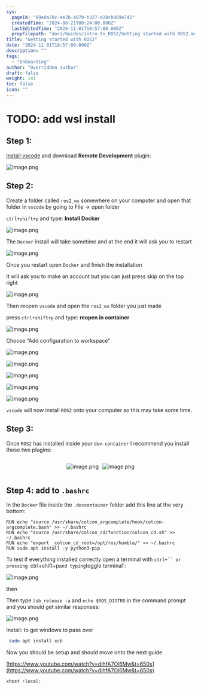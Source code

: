```yaml
---
sys:
  pageId: "89e0a78c-4e2b-4070-b327-d28cb0694742"
  createdTime: "2024-08-21T00:24:00.000Z"
  lastEditedTime: "2024-11-01T18:57:00.000Z"
  propFilepath: "docs/Guides/intro_to_ROS2/Getting started with ROS2.md"
title: "Getting started with ROS2"
date: "2024-11-01T18:57:00.000Z"
description: ""
tags:
  - "Onboarding"
author: "Overridden author"
draft: false
weight: 141
toc: false
icon: ""
---
```


# TODO: add wsl install

## Step 1:

[Install vscode](https://code.visualstudio.com/download) and download **Remote Development** plugin:

![image.png](https://prod-files-secure.s3.us-west-2.amazonaws.com/d518164a-d88e-44d1-a4ee-3adb3bd8bce0/efb52993-1881-4a40-b95e-6f020334f022/image.png?X-Amz-Algorithm=AWS4-HMAC-SHA256&X-Amz-Content-Sha256=UNSIGNED-PAYLOAD&X-Amz-Credential=ASIAZI2LB466ZCCGIXZO%2F20250214%2Fus-west-2%2Fs3%2Faws4_request&X-Amz-Date=20250214T040946Z&X-Amz-Expires=3600&X-Amz-Security-Token=IQoJb3JpZ2luX2VjEPv%2F%2F%2F%2F%2F%2F%2F%2F%2F%2FwEaCXVzLXdlc3QtMiJHMEUCICVi56bC%2BEGP%2BUx9Bn14451yb52vavJk6JDkh%2F8MF8EyAiEA21ZS6zXGb3ELHrh5W%2B33X%2F%2FqpQtUnXHMp8w5CK0iT0Aq%2FwMIJBAAGgw2Mzc0MjMxODM4MDUiDLLiEJTYqevXi8B7DyrcA1WpYOEJKwBEg1brMnYehCBlqgTQNIrti%2FKSIV87kkCLZCDpD7FlmSHKKP5%2BOCMUSnLnB%2BZffNeIXQfirkMKCDO7zDyT4jTeUuAPaW%2BulzCJOabvMACvaf%2BM2Ogvso4k9NfGeK%2BXzOZOlpWsx1YUodBTb4pcErThebEmbKOPANgdNIgGsVlgrth%2Fygv7cKjoAjTm1LAbGF753NL%2FtOs8pVBtdfDi1cAunbXSKadWY1lsyCv2JAkYe6Wc3dKfzNReKYtihNCFejg%2FdgMEc9n8BAt9sbIcf7sPKPQlmndAsM8Mg25j4zs8z%2FYI6YzmmAn0ciDdNJiX2RmerOtukXNlq45OQ5DFjNw7wxR9Q1hSgG6xFl5v9jtQWqKvqnt11pH0vO9hopn%2Fe102GnnaEUJJ7neBk8hO5mp9y4dPwIg%2BXwtw5BAmsP2tqEX%2FTUlx1CGKr0NP%2BFHwmNPMhcPjm06bDvE5wkJb2kVs5LUTctfW19NfSY6%2FwZIqq9Rjw%2B2UXtZfAYY%2FLYeTE1rZ%2F9jQZwsp7yKtwXLP1QuzljZErFiCPsYcXxq54tfU2xjj5GEBVRVIN5ujEnXIHQVa%2BtHgrdkLGYQq2ziK7AZfNZNXbAiq0gQM8JmU7g5%2ByK8B6g5OMNDqur0GOqUBP8gOXad8jmtotcOT334UgV8OiW%2FYZAv2YbQd2DkQVmoMVSeqSQyVqwnF9vD0raRNCuSwuDpGmZmvNqYbLwgnekMs%2Fkbfa17VLFr3m3xRa1iszO0Sc0UtJS%2Fqo1I%2FYSc%2BBZ%2FObMixrvkCZtfMpKarrRPzaK6OK6gC2NZMWoCYBDRSteD7QTGWtFhxZKqZQqKRVIbvvI0wpWU3MFlimh%2BY8kLtCnKp&X-Amz-Signature=05e0e12cc629b5a86201dddd9c60a8ab6506098bbc885956afe109f4509ace9d&X-Amz-SignedHeaders=host&x-id=GetObject)

## Step 2:

Create a folder called `ros2_ws` somewhere on your computer and open that folder in `vscode` by going to File → open folder 

`ctrl+shift+p` and type: **Install Docker**

![image.png](https://prod-files-secure.s3.us-west-2.amazonaws.com/d518164a-d88e-44d1-a4ee-3adb3bd8bce0/2269dc0e-1cd5-47ff-bceb-c04ad9b2eab0/image.png?X-Amz-Algorithm=AWS4-HMAC-SHA256&X-Amz-Content-Sha256=UNSIGNED-PAYLOAD&X-Amz-Credential=ASIAZI2LB466ZCCGIXZO%2F20250214%2Fus-west-2%2Fs3%2Faws4_request&X-Amz-Date=20250214T040946Z&X-Amz-Expires=3600&X-Amz-Security-Token=IQoJb3JpZ2luX2VjEPv%2F%2F%2F%2F%2F%2F%2F%2F%2F%2FwEaCXVzLXdlc3QtMiJHMEUCICVi56bC%2BEGP%2BUx9Bn14451yb52vavJk6JDkh%2F8MF8EyAiEA21ZS6zXGb3ELHrh5W%2B33X%2F%2FqpQtUnXHMp8w5CK0iT0Aq%2FwMIJBAAGgw2Mzc0MjMxODM4MDUiDLLiEJTYqevXi8B7DyrcA1WpYOEJKwBEg1brMnYehCBlqgTQNIrti%2FKSIV87kkCLZCDpD7FlmSHKKP5%2BOCMUSnLnB%2BZffNeIXQfirkMKCDO7zDyT4jTeUuAPaW%2BulzCJOabvMACvaf%2BM2Ogvso4k9NfGeK%2BXzOZOlpWsx1YUodBTb4pcErThebEmbKOPANgdNIgGsVlgrth%2Fygv7cKjoAjTm1LAbGF753NL%2FtOs8pVBtdfDi1cAunbXSKadWY1lsyCv2JAkYe6Wc3dKfzNReKYtihNCFejg%2FdgMEc9n8BAt9sbIcf7sPKPQlmndAsM8Mg25j4zs8z%2FYI6YzmmAn0ciDdNJiX2RmerOtukXNlq45OQ5DFjNw7wxR9Q1hSgG6xFl5v9jtQWqKvqnt11pH0vO9hopn%2Fe102GnnaEUJJ7neBk8hO5mp9y4dPwIg%2BXwtw5BAmsP2tqEX%2FTUlx1CGKr0NP%2BFHwmNPMhcPjm06bDvE5wkJb2kVs5LUTctfW19NfSY6%2FwZIqq9Rjw%2B2UXtZfAYY%2FLYeTE1rZ%2F9jQZwsp7yKtwXLP1QuzljZErFiCPsYcXxq54tfU2xjj5GEBVRVIN5ujEnXIHQVa%2BtHgrdkLGYQq2ziK7AZfNZNXbAiq0gQM8JmU7g5%2ByK8B6g5OMNDqur0GOqUBP8gOXad8jmtotcOT334UgV8OiW%2FYZAv2YbQd2DkQVmoMVSeqSQyVqwnF9vD0raRNCuSwuDpGmZmvNqYbLwgnekMs%2Fkbfa17VLFr3m3xRa1iszO0Sc0UtJS%2Fqo1I%2FYSc%2BBZ%2FObMixrvkCZtfMpKarrRPzaK6OK6gC2NZMWoCYBDRSteD7QTGWtFhxZKqZQqKRVIbvvI0wpWU3MFlimh%2BY8kLtCnKp&X-Amz-Signature=7cd8a2ca2d623544a1971ed32f20ceef9ca9144be646c43a83a48ec99950a9ac&X-Amz-SignedHeaders=host&x-id=GetObject)

The `Docker` install will take sometime and at the end it will ask you to restart

![image.png](https://prod-files-secure.s3.us-west-2.amazonaws.com/d518164a-d88e-44d1-a4ee-3adb3bd8bce0/ed233f78-be33-4b1f-b89c-9c346c0e961e/image.png?X-Amz-Algorithm=AWS4-HMAC-SHA256&X-Amz-Content-Sha256=UNSIGNED-PAYLOAD&X-Amz-Credential=ASIAZI2LB466ZCCGIXZO%2F20250214%2Fus-west-2%2Fs3%2Faws4_request&X-Amz-Date=20250214T040946Z&X-Amz-Expires=3600&X-Amz-Security-Token=IQoJb3JpZ2luX2VjEPv%2F%2F%2F%2F%2F%2F%2F%2F%2F%2FwEaCXVzLXdlc3QtMiJHMEUCICVi56bC%2BEGP%2BUx9Bn14451yb52vavJk6JDkh%2F8MF8EyAiEA21ZS6zXGb3ELHrh5W%2B33X%2F%2FqpQtUnXHMp8w5CK0iT0Aq%2FwMIJBAAGgw2Mzc0MjMxODM4MDUiDLLiEJTYqevXi8B7DyrcA1WpYOEJKwBEg1brMnYehCBlqgTQNIrti%2FKSIV87kkCLZCDpD7FlmSHKKP5%2BOCMUSnLnB%2BZffNeIXQfirkMKCDO7zDyT4jTeUuAPaW%2BulzCJOabvMACvaf%2BM2Ogvso4k9NfGeK%2BXzOZOlpWsx1YUodBTb4pcErThebEmbKOPANgdNIgGsVlgrth%2Fygv7cKjoAjTm1LAbGF753NL%2FtOs8pVBtdfDi1cAunbXSKadWY1lsyCv2JAkYe6Wc3dKfzNReKYtihNCFejg%2FdgMEc9n8BAt9sbIcf7sPKPQlmndAsM8Mg25j4zs8z%2FYI6YzmmAn0ciDdNJiX2RmerOtukXNlq45OQ5DFjNw7wxR9Q1hSgG6xFl5v9jtQWqKvqnt11pH0vO9hopn%2Fe102GnnaEUJJ7neBk8hO5mp9y4dPwIg%2BXwtw5BAmsP2tqEX%2FTUlx1CGKr0NP%2BFHwmNPMhcPjm06bDvE5wkJb2kVs5LUTctfW19NfSY6%2FwZIqq9Rjw%2B2UXtZfAYY%2FLYeTE1rZ%2F9jQZwsp7yKtwXLP1QuzljZErFiCPsYcXxq54tfU2xjj5GEBVRVIN5ujEnXIHQVa%2BtHgrdkLGYQq2ziK7AZfNZNXbAiq0gQM8JmU7g5%2ByK8B6g5OMNDqur0GOqUBP8gOXad8jmtotcOT334UgV8OiW%2FYZAv2YbQd2DkQVmoMVSeqSQyVqwnF9vD0raRNCuSwuDpGmZmvNqYbLwgnekMs%2Fkbfa17VLFr3m3xRa1iszO0Sc0UtJS%2Fqo1I%2FYSc%2BBZ%2FObMixrvkCZtfMpKarrRPzaK6OK6gC2NZMWoCYBDRSteD7QTGWtFhxZKqZQqKRVIbvvI0wpWU3MFlimh%2BY8kLtCnKp&X-Amz-Signature=10ba020687715c2f3565386a51060d39df259cc05b609861c2c3c21cc01d11d9&X-Amz-SignedHeaders=host&x-id=GetObject)

Once you restart open `Docker` and finish the installation

It will ask you to make an account but you can just press skip on the top right

![image.png](https://prod-files-secure.s3.us-west-2.amazonaws.com/d518164a-d88e-44d1-a4ee-3adb3bd8bce0/21010ad9-1659-4fd9-9f59-9932a09b2a3d/image.png?X-Amz-Algorithm=AWS4-HMAC-SHA256&X-Amz-Content-Sha256=UNSIGNED-PAYLOAD&X-Amz-Credential=ASIAZI2LB466ZCCGIXZO%2F20250214%2Fus-west-2%2Fs3%2Faws4_request&X-Amz-Date=20250214T040946Z&X-Amz-Expires=3600&X-Amz-Security-Token=IQoJb3JpZ2luX2VjEPv%2F%2F%2F%2F%2F%2F%2F%2F%2F%2FwEaCXVzLXdlc3QtMiJHMEUCICVi56bC%2BEGP%2BUx9Bn14451yb52vavJk6JDkh%2F8MF8EyAiEA21ZS6zXGb3ELHrh5W%2B33X%2F%2FqpQtUnXHMp8w5CK0iT0Aq%2FwMIJBAAGgw2Mzc0MjMxODM4MDUiDLLiEJTYqevXi8B7DyrcA1WpYOEJKwBEg1brMnYehCBlqgTQNIrti%2FKSIV87kkCLZCDpD7FlmSHKKP5%2BOCMUSnLnB%2BZffNeIXQfirkMKCDO7zDyT4jTeUuAPaW%2BulzCJOabvMACvaf%2BM2Ogvso4k9NfGeK%2BXzOZOlpWsx1YUodBTb4pcErThebEmbKOPANgdNIgGsVlgrth%2Fygv7cKjoAjTm1LAbGF753NL%2FtOs8pVBtdfDi1cAunbXSKadWY1lsyCv2JAkYe6Wc3dKfzNReKYtihNCFejg%2FdgMEc9n8BAt9sbIcf7sPKPQlmndAsM8Mg25j4zs8z%2FYI6YzmmAn0ciDdNJiX2RmerOtukXNlq45OQ5DFjNw7wxR9Q1hSgG6xFl5v9jtQWqKvqnt11pH0vO9hopn%2Fe102GnnaEUJJ7neBk8hO5mp9y4dPwIg%2BXwtw5BAmsP2tqEX%2FTUlx1CGKr0NP%2BFHwmNPMhcPjm06bDvE5wkJb2kVs5LUTctfW19NfSY6%2FwZIqq9Rjw%2B2UXtZfAYY%2FLYeTE1rZ%2F9jQZwsp7yKtwXLP1QuzljZErFiCPsYcXxq54tfU2xjj5GEBVRVIN5ujEnXIHQVa%2BtHgrdkLGYQq2ziK7AZfNZNXbAiq0gQM8JmU7g5%2ByK8B6g5OMNDqur0GOqUBP8gOXad8jmtotcOT334UgV8OiW%2FYZAv2YbQd2DkQVmoMVSeqSQyVqwnF9vD0raRNCuSwuDpGmZmvNqYbLwgnekMs%2Fkbfa17VLFr3m3xRa1iszO0Sc0UtJS%2Fqo1I%2FYSc%2BBZ%2FObMixrvkCZtfMpKarrRPzaK6OK6gC2NZMWoCYBDRSteD7QTGWtFhxZKqZQqKRVIbvvI0wpWU3MFlimh%2BY8kLtCnKp&X-Amz-Signature=07569acef3fa503e42ba1a3ae709ac58e5dc392aa272ccac5f6aa58bff324488&X-Amz-SignedHeaders=host&x-id=GetObject)

Then reopen `vscode` and open the `ros2_ws` folder you just made

press `ctrl+shift+p` and type: **reopen in container**

![image.png](https://prod-files-secure.s3.us-west-2.amazonaws.com/d518164a-d88e-44d1-a4ee-3adb3bd8bce0/4e93b8c2-41ad-488c-8095-c74205196118/image.png?X-Amz-Algorithm=AWS4-HMAC-SHA256&X-Amz-Content-Sha256=UNSIGNED-PAYLOAD&X-Amz-Credential=ASIAZI2LB466ZCCGIXZO%2F20250214%2Fus-west-2%2Fs3%2Faws4_request&X-Amz-Date=20250214T040946Z&X-Amz-Expires=3600&X-Amz-Security-Token=IQoJb3JpZ2luX2VjEPv%2F%2F%2F%2F%2F%2F%2F%2F%2F%2FwEaCXVzLXdlc3QtMiJHMEUCICVi56bC%2BEGP%2BUx9Bn14451yb52vavJk6JDkh%2F8MF8EyAiEA21ZS6zXGb3ELHrh5W%2B33X%2F%2FqpQtUnXHMp8w5CK0iT0Aq%2FwMIJBAAGgw2Mzc0MjMxODM4MDUiDLLiEJTYqevXi8B7DyrcA1WpYOEJKwBEg1brMnYehCBlqgTQNIrti%2FKSIV87kkCLZCDpD7FlmSHKKP5%2BOCMUSnLnB%2BZffNeIXQfirkMKCDO7zDyT4jTeUuAPaW%2BulzCJOabvMACvaf%2BM2Ogvso4k9NfGeK%2BXzOZOlpWsx1YUodBTb4pcErThebEmbKOPANgdNIgGsVlgrth%2Fygv7cKjoAjTm1LAbGF753NL%2FtOs8pVBtdfDi1cAunbXSKadWY1lsyCv2JAkYe6Wc3dKfzNReKYtihNCFejg%2FdgMEc9n8BAt9sbIcf7sPKPQlmndAsM8Mg25j4zs8z%2FYI6YzmmAn0ciDdNJiX2RmerOtukXNlq45OQ5DFjNw7wxR9Q1hSgG6xFl5v9jtQWqKvqnt11pH0vO9hopn%2Fe102GnnaEUJJ7neBk8hO5mp9y4dPwIg%2BXwtw5BAmsP2tqEX%2FTUlx1CGKr0NP%2BFHwmNPMhcPjm06bDvE5wkJb2kVs5LUTctfW19NfSY6%2FwZIqq9Rjw%2B2UXtZfAYY%2FLYeTE1rZ%2F9jQZwsp7yKtwXLP1QuzljZErFiCPsYcXxq54tfU2xjj5GEBVRVIN5ujEnXIHQVa%2BtHgrdkLGYQq2ziK7AZfNZNXbAiq0gQM8JmU7g5%2ByK8B6g5OMNDqur0GOqUBP8gOXad8jmtotcOT334UgV8OiW%2FYZAv2YbQd2DkQVmoMVSeqSQyVqwnF9vD0raRNCuSwuDpGmZmvNqYbLwgnekMs%2Fkbfa17VLFr3m3xRa1iszO0Sc0UtJS%2Fqo1I%2FYSc%2BBZ%2FObMixrvkCZtfMpKarrRPzaK6OK6gC2NZMWoCYBDRSteD7QTGWtFhxZKqZQqKRVIbvvI0wpWU3MFlimh%2BY8kLtCnKp&X-Amz-Signature=02ca5a81238c9137950314cee5c3005f8d243b85b105852e310ab2d846d59d0e&X-Amz-SignedHeaders=host&x-id=GetObject)

Choose “Add configuration to workspace”

![image.png](https://prod-files-secure.s3.us-west-2.amazonaws.com/d518164a-d88e-44d1-a4ee-3adb3bd8bce0/9560b282-5060-4989-ba37-97e7b2c22476/image.png?X-Amz-Algorithm=AWS4-HMAC-SHA256&X-Amz-Content-Sha256=UNSIGNED-PAYLOAD&X-Amz-Credential=ASIAZI2LB466ZCCGIXZO%2F20250214%2Fus-west-2%2Fs3%2Faws4_request&X-Amz-Date=20250214T040946Z&X-Amz-Expires=3600&X-Amz-Security-Token=IQoJb3JpZ2luX2VjEPv%2F%2F%2F%2F%2F%2F%2F%2F%2F%2FwEaCXVzLXdlc3QtMiJHMEUCICVi56bC%2BEGP%2BUx9Bn14451yb52vavJk6JDkh%2F8MF8EyAiEA21ZS6zXGb3ELHrh5W%2B33X%2F%2FqpQtUnXHMp8w5CK0iT0Aq%2FwMIJBAAGgw2Mzc0MjMxODM4MDUiDLLiEJTYqevXi8B7DyrcA1WpYOEJKwBEg1brMnYehCBlqgTQNIrti%2FKSIV87kkCLZCDpD7FlmSHKKP5%2BOCMUSnLnB%2BZffNeIXQfirkMKCDO7zDyT4jTeUuAPaW%2BulzCJOabvMACvaf%2BM2Ogvso4k9NfGeK%2BXzOZOlpWsx1YUodBTb4pcErThebEmbKOPANgdNIgGsVlgrth%2Fygv7cKjoAjTm1LAbGF753NL%2FtOs8pVBtdfDi1cAunbXSKadWY1lsyCv2JAkYe6Wc3dKfzNReKYtihNCFejg%2FdgMEc9n8BAt9sbIcf7sPKPQlmndAsM8Mg25j4zs8z%2FYI6YzmmAn0ciDdNJiX2RmerOtukXNlq45OQ5DFjNw7wxR9Q1hSgG6xFl5v9jtQWqKvqnt11pH0vO9hopn%2Fe102GnnaEUJJ7neBk8hO5mp9y4dPwIg%2BXwtw5BAmsP2tqEX%2FTUlx1CGKr0NP%2BFHwmNPMhcPjm06bDvE5wkJb2kVs5LUTctfW19NfSY6%2FwZIqq9Rjw%2B2UXtZfAYY%2FLYeTE1rZ%2F9jQZwsp7yKtwXLP1QuzljZErFiCPsYcXxq54tfU2xjj5GEBVRVIN5ujEnXIHQVa%2BtHgrdkLGYQq2ziK7AZfNZNXbAiq0gQM8JmU7g5%2ByK8B6g5OMNDqur0GOqUBP8gOXad8jmtotcOT334UgV8OiW%2FYZAv2YbQd2DkQVmoMVSeqSQyVqwnF9vD0raRNCuSwuDpGmZmvNqYbLwgnekMs%2Fkbfa17VLFr3m3xRa1iszO0Sc0UtJS%2Fqo1I%2FYSc%2BBZ%2FObMixrvkCZtfMpKarrRPzaK6OK6gC2NZMWoCYBDRSteD7QTGWtFhxZKqZQqKRVIbvvI0wpWU3MFlimh%2BY8kLtCnKp&X-Amz-Signature=f81093083cd5e767f288f0c7926a052fc59e3ce1ded43135ac0dd4ef2b60c95e&X-Amz-SignedHeaders=host&x-id=GetObject)

![image.png](https://prod-files-secure.s3.us-west-2.amazonaws.com/d518164a-d88e-44d1-a4ee-3adb3bd8bce0/2ee63f81-886b-48e8-a553-dc6e5eac99e4/image.png?X-Amz-Algorithm=AWS4-HMAC-SHA256&X-Amz-Content-Sha256=UNSIGNED-PAYLOAD&X-Amz-Credential=ASIAZI2LB466ZCCGIXZO%2F20250214%2Fus-west-2%2Fs3%2Faws4_request&X-Amz-Date=20250214T040946Z&X-Amz-Expires=3600&X-Amz-Security-Token=IQoJb3JpZ2luX2VjEPv%2F%2F%2F%2F%2F%2F%2F%2F%2F%2FwEaCXVzLXdlc3QtMiJHMEUCICVi56bC%2BEGP%2BUx9Bn14451yb52vavJk6JDkh%2F8MF8EyAiEA21ZS6zXGb3ELHrh5W%2B33X%2F%2FqpQtUnXHMp8w5CK0iT0Aq%2FwMIJBAAGgw2Mzc0MjMxODM4MDUiDLLiEJTYqevXi8B7DyrcA1WpYOEJKwBEg1brMnYehCBlqgTQNIrti%2FKSIV87kkCLZCDpD7FlmSHKKP5%2BOCMUSnLnB%2BZffNeIXQfirkMKCDO7zDyT4jTeUuAPaW%2BulzCJOabvMACvaf%2BM2Ogvso4k9NfGeK%2BXzOZOlpWsx1YUodBTb4pcErThebEmbKOPANgdNIgGsVlgrth%2Fygv7cKjoAjTm1LAbGF753NL%2FtOs8pVBtdfDi1cAunbXSKadWY1lsyCv2JAkYe6Wc3dKfzNReKYtihNCFejg%2FdgMEc9n8BAt9sbIcf7sPKPQlmndAsM8Mg25j4zs8z%2FYI6YzmmAn0ciDdNJiX2RmerOtukXNlq45OQ5DFjNw7wxR9Q1hSgG6xFl5v9jtQWqKvqnt11pH0vO9hopn%2Fe102GnnaEUJJ7neBk8hO5mp9y4dPwIg%2BXwtw5BAmsP2tqEX%2FTUlx1CGKr0NP%2BFHwmNPMhcPjm06bDvE5wkJb2kVs5LUTctfW19NfSY6%2FwZIqq9Rjw%2B2UXtZfAYY%2FLYeTE1rZ%2F9jQZwsp7yKtwXLP1QuzljZErFiCPsYcXxq54tfU2xjj5GEBVRVIN5ujEnXIHQVa%2BtHgrdkLGYQq2ziK7AZfNZNXbAiq0gQM8JmU7g5%2ByK8B6g5OMNDqur0GOqUBP8gOXad8jmtotcOT334UgV8OiW%2FYZAv2YbQd2DkQVmoMVSeqSQyVqwnF9vD0raRNCuSwuDpGmZmvNqYbLwgnekMs%2Fkbfa17VLFr3m3xRa1iszO0Sc0UtJS%2Fqo1I%2FYSc%2BBZ%2FObMixrvkCZtfMpKarrRPzaK6OK6gC2NZMWoCYBDRSteD7QTGWtFhxZKqZQqKRVIbvvI0wpWU3MFlimh%2BY8kLtCnKp&X-Amz-Signature=d1796d417fd9883dcbb8d9b5c5dcdb6274722b4f1ad3173be4e9398dec59975f&X-Amz-SignedHeaders=host&x-id=GetObject)

![image.png](https://prod-files-secure.s3.us-west-2.amazonaws.com/d518164a-d88e-44d1-a4ee-3adb3bd8bce0/ae1580b2-b048-407e-aed9-b584224a7a04/image.png?X-Amz-Algorithm=AWS4-HMAC-SHA256&X-Amz-Content-Sha256=UNSIGNED-PAYLOAD&X-Amz-Credential=ASIAZI2LB466ZCCGIXZO%2F20250214%2Fus-west-2%2Fs3%2Faws4_request&X-Amz-Date=20250214T040946Z&X-Amz-Expires=3600&X-Amz-Security-Token=IQoJb3JpZ2luX2VjEPv%2F%2F%2F%2F%2F%2F%2F%2F%2F%2FwEaCXVzLXdlc3QtMiJHMEUCICVi56bC%2BEGP%2BUx9Bn14451yb52vavJk6JDkh%2F8MF8EyAiEA21ZS6zXGb3ELHrh5W%2B33X%2F%2FqpQtUnXHMp8w5CK0iT0Aq%2FwMIJBAAGgw2Mzc0MjMxODM4MDUiDLLiEJTYqevXi8B7DyrcA1WpYOEJKwBEg1brMnYehCBlqgTQNIrti%2FKSIV87kkCLZCDpD7FlmSHKKP5%2BOCMUSnLnB%2BZffNeIXQfirkMKCDO7zDyT4jTeUuAPaW%2BulzCJOabvMACvaf%2BM2Ogvso4k9NfGeK%2BXzOZOlpWsx1YUodBTb4pcErThebEmbKOPANgdNIgGsVlgrth%2Fygv7cKjoAjTm1LAbGF753NL%2FtOs8pVBtdfDi1cAunbXSKadWY1lsyCv2JAkYe6Wc3dKfzNReKYtihNCFejg%2FdgMEc9n8BAt9sbIcf7sPKPQlmndAsM8Mg25j4zs8z%2FYI6YzmmAn0ciDdNJiX2RmerOtukXNlq45OQ5DFjNw7wxR9Q1hSgG6xFl5v9jtQWqKvqnt11pH0vO9hopn%2Fe102GnnaEUJJ7neBk8hO5mp9y4dPwIg%2BXwtw5BAmsP2tqEX%2FTUlx1CGKr0NP%2BFHwmNPMhcPjm06bDvE5wkJb2kVs5LUTctfW19NfSY6%2FwZIqq9Rjw%2B2UXtZfAYY%2FLYeTE1rZ%2F9jQZwsp7yKtwXLP1QuzljZErFiCPsYcXxq54tfU2xjj5GEBVRVIN5ujEnXIHQVa%2BtHgrdkLGYQq2ziK7AZfNZNXbAiq0gQM8JmU7g5%2ByK8B6g5OMNDqur0GOqUBP8gOXad8jmtotcOT334UgV8OiW%2FYZAv2YbQd2DkQVmoMVSeqSQyVqwnF9vD0raRNCuSwuDpGmZmvNqYbLwgnekMs%2Fkbfa17VLFr3m3xRa1iszO0Sc0UtJS%2Fqo1I%2FYSc%2BBZ%2FObMixrvkCZtfMpKarrRPzaK6OK6gC2NZMWoCYBDRSteD7QTGWtFhxZKqZQqKRVIbvvI0wpWU3MFlimh%2BY8kLtCnKp&X-Amz-Signature=584478e89c461c516d2175a8b6343f814a7243554d9886b8bcbb5e1e4955231a&X-Amz-SignedHeaders=host&x-id=GetObject)

![image.png](https://prod-files-secure.s3.us-west-2.amazonaws.com/d518164a-d88e-44d1-a4ee-3adb3bd8bce0/53255b28-f75e-430f-b9e3-c0ac8577e42b/image.png?X-Amz-Algorithm=AWS4-HMAC-SHA256&X-Amz-Content-Sha256=UNSIGNED-PAYLOAD&X-Amz-Credential=ASIAZI2LB466ZCCGIXZO%2F20250214%2Fus-west-2%2Fs3%2Faws4_request&X-Amz-Date=20250214T040946Z&X-Amz-Expires=3600&X-Amz-Security-Token=IQoJb3JpZ2luX2VjEPv%2F%2F%2F%2F%2F%2F%2F%2F%2F%2FwEaCXVzLXdlc3QtMiJHMEUCICVi56bC%2BEGP%2BUx9Bn14451yb52vavJk6JDkh%2F8MF8EyAiEA21ZS6zXGb3ELHrh5W%2B33X%2F%2FqpQtUnXHMp8w5CK0iT0Aq%2FwMIJBAAGgw2Mzc0MjMxODM4MDUiDLLiEJTYqevXi8B7DyrcA1WpYOEJKwBEg1brMnYehCBlqgTQNIrti%2FKSIV87kkCLZCDpD7FlmSHKKP5%2BOCMUSnLnB%2BZffNeIXQfirkMKCDO7zDyT4jTeUuAPaW%2BulzCJOabvMACvaf%2BM2Ogvso4k9NfGeK%2BXzOZOlpWsx1YUodBTb4pcErThebEmbKOPANgdNIgGsVlgrth%2Fygv7cKjoAjTm1LAbGF753NL%2FtOs8pVBtdfDi1cAunbXSKadWY1lsyCv2JAkYe6Wc3dKfzNReKYtihNCFejg%2FdgMEc9n8BAt9sbIcf7sPKPQlmndAsM8Mg25j4zs8z%2FYI6YzmmAn0ciDdNJiX2RmerOtukXNlq45OQ5DFjNw7wxR9Q1hSgG6xFl5v9jtQWqKvqnt11pH0vO9hopn%2Fe102GnnaEUJJ7neBk8hO5mp9y4dPwIg%2BXwtw5BAmsP2tqEX%2FTUlx1CGKr0NP%2BFHwmNPMhcPjm06bDvE5wkJb2kVs5LUTctfW19NfSY6%2FwZIqq9Rjw%2B2UXtZfAYY%2FLYeTE1rZ%2F9jQZwsp7yKtwXLP1QuzljZErFiCPsYcXxq54tfU2xjj5GEBVRVIN5ujEnXIHQVa%2BtHgrdkLGYQq2ziK7AZfNZNXbAiq0gQM8JmU7g5%2ByK8B6g5OMNDqur0GOqUBP8gOXad8jmtotcOT334UgV8OiW%2FYZAv2YbQd2DkQVmoMVSeqSQyVqwnF9vD0raRNCuSwuDpGmZmvNqYbLwgnekMs%2Fkbfa17VLFr3m3xRa1iszO0Sc0UtJS%2Fqo1I%2FYSc%2BBZ%2FObMixrvkCZtfMpKarrRPzaK6OK6gC2NZMWoCYBDRSteD7QTGWtFhxZKqZQqKRVIbvvI0wpWU3MFlimh%2BY8kLtCnKp&X-Amz-Signature=1d5a50fb9aa35c44a95e778c250555050cfb9bdf98b59398b8bca3043b13a364&X-Amz-SignedHeaders=host&x-id=GetObject)

![image.png](https://prod-files-secure.s3.us-west-2.amazonaws.com/d518164a-d88e-44d1-a4ee-3adb3bd8bce0/7c562767-5af9-4ffb-97d1-327bcdf4ee00/image.png?X-Amz-Algorithm=AWS4-HMAC-SHA256&X-Amz-Content-Sha256=UNSIGNED-PAYLOAD&X-Amz-Credential=ASIAZI2LB466ZCCGIXZO%2F20250214%2Fus-west-2%2Fs3%2Faws4_request&X-Amz-Date=20250214T040946Z&X-Amz-Expires=3600&X-Amz-Security-Token=IQoJb3JpZ2luX2VjEPv%2F%2F%2F%2F%2F%2F%2F%2F%2F%2FwEaCXVzLXdlc3QtMiJHMEUCICVi56bC%2BEGP%2BUx9Bn14451yb52vavJk6JDkh%2F8MF8EyAiEA21ZS6zXGb3ELHrh5W%2B33X%2F%2FqpQtUnXHMp8w5CK0iT0Aq%2FwMIJBAAGgw2Mzc0MjMxODM4MDUiDLLiEJTYqevXi8B7DyrcA1WpYOEJKwBEg1brMnYehCBlqgTQNIrti%2FKSIV87kkCLZCDpD7FlmSHKKP5%2BOCMUSnLnB%2BZffNeIXQfirkMKCDO7zDyT4jTeUuAPaW%2BulzCJOabvMACvaf%2BM2Ogvso4k9NfGeK%2BXzOZOlpWsx1YUodBTb4pcErThebEmbKOPANgdNIgGsVlgrth%2Fygv7cKjoAjTm1LAbGF753NL%2FtOs8pVBtdfDi1cAunbXSKadWY1lsyCv2JAkYe6Wc3dKfzNReKYtihNCFejg%2FdgMEc9n8BAt9sbIcf7sPKPQlmndAsM8Mg25j4zs8z%2FYI6YzmmAn0ciDdNJiX2RmerOtukXNlq45OQ5DFjNw7wxR9Q1hSgG6xFl5v9jtQWqKvqnt11pH0vO9hopn%2Fe102GnnaEUJJ7neBk8hO5mp9y4dPwIg%2BXwtw5BAmsP2tqEX%2FTUlx1CGKr0NP%2BFHwmNPMhcPjm06bDvE5wkJb2kVs5LUTctfW19NfSY6%2FwZIqq9Rjw%2B2UXtZfAYY%2FLYeTE1rZ%2F9jQZwsp7yKtwXLP1QuzljZErFiCPsYcXxq54tfU2xjj5GEBVRVIN5ujEnXIHQVa%2BtHgrdkLGYQq2ziK7AZfNZNXbAiq0gQM8JmU7g5%2ByK8B6g5OMNDqur0GOqUBP8gOXad8jmtotcOT334UgV8OiW%2FYZAv2YbQd2DkQVmoMVSeqSQyVqwnF9vD0raRNCuSwuDpGmZmvNqYbLwgnekMs%2Fkbfa17VLFr3m3xRa1iszO0Sc0UtJS%2Fqo1I%2FYSc%2BBZ%2FObMixrvkCZtfMpKarrRPzaK6OK6gC2NZMWoCYBDRSteD7QTGWtFhxZKqZQqKRVIbvvI0wpWU3MFlimh%2BY8kLtCnKp&X-Amz-Signature=b9f784c5900d9f92a9492ed8ad6c579433506d6b7d6b8980e3acea8d89d2413b&X-Amz-SignedHeaders=host&x-id=GetObject)

`vscode` will now install `ROS2` onto your computer so this may take some time.

## Step 3:

Once `ROS2` has installed inside your `dev-container` I recommend you install these two plugins:

<div style="display: flex;flex-direction: row; column-gap:10px; max-width: 630px;justify-content: center;">
<div>

![image.png](https://prod-files-secure.s3.us-west-2.amazonaws.com/d518164a-d88e-44d1-a4ee-3adb3bd8bce0/3fc3d550-5a54-4ba1-ba6b-faa01cdb7369/image.png?X-Amz-Algorithm=AWS4-HMAC-SHA256&X-Amz-Content-Sha256=UNSIGNED-PAYLOAD&X-Amz-Credential=ASIAZI2LB4664KCJUJYZ%2F20250214%2Fus-west-2%2Fs3%2Faws4_request&X-Amz-Date=20250214T040950Z&X-Amz-Expires=3600&X-Amz-Security-Token=IQoJb3JpZ2luX2VjEPv%2F%2F%2F%2F%2F%2F%2F%2F%2F%2FwEaCXVzLXdlc3QtMiJGMEQCIC755IdLFs9Dc6ieGOpm7LB0S40fgysxUUJeV7lJdUhPAiB%2Byb4dRRNfGaryVVOK14CQSQYqQlbZ7D6J9MvRQfWW3Sr%2FAwgkEAAaDDYzNzQyMzE4MzgwNSIMaAyVKHctonkUL59PKtwDiY%2Bcuveu0ZRZ6RrY9uNBfB5xJjgk2hmTER5wALnRdWAfjyV2H8Pf0ijRSizGMY8a2eyysnKYrJBueIw1bhb4YSnoXEjXYZofgewcsXCno%2Fa6%2F3MAElnbqbN8GG9K5h48bTNoNwYS7KBUdsdWr4Id0MZ7SYBtY%2FV6%2BCmL6CM2ebtrCbOXCnXIf4llUF9OrUkTAP9K3bzDo%2FunAZ%2F9bRhPIzqP94bKw11hmxLXH2oQ3Ft0l2cJhBgwzAlgHL5nmtO4HDBc5N%2Bdz7Bdmobc4GyA5LJFBjKddTNLUdgruKiAwNxOPSH6WlZoPliqAFW7nHpjUgKWDW3CRNs476Gc52VTH4dX9p2s7cnDidN%2FNNwey9zpMlK6RWB%2B7DoL1NQoLEYNFj1rHnM3k12zpGa599AKEN68t6tWt8oc0E0uZYONn7vigey1sbtjeOl%2FwCSLbjVkwXCuop1uT0VmbzsViMod1anToy23AV2lOQTH9ypZdpTHp1BkkOV8QG2voChPOz5AfjskAeNQ%2BNTQabDJC80SeZKW7BRXz6Fhyho098FVfTx02LyIGG9ph9rcC2MAMJVLJ6LLQP2opGSr%2BVOyjOsjyB9zdMQ1hYEiGikLrLYU046UZq%2FXNTsOYCY8NW4wneu6vQY6pgEA3PJla8u33ckyM6pCRtnk7XcCN7ddMJv9v%2BKI6nAd3RNpFQwk1gvYMYtjNreGZHTQcFwq%2FNxlzCIajh6bMBlhIap5MfiM1wthf2h5nJTHf0Ztb0Hid8WwdO94ArDE%2F6Lm0mO5u5x4DznJVi307u9QbWG6VLwSuDzfZJX8RDW4XeINZhbPWc9%2FS6MPb7n7ugNQQ%2FVSdOMFWW6%2FeK9%2FhMrkiBCiTqLQ&X-Amz-Signature=f1abbbefff084c399a511eb3cc7ac8be6f47dcc1f7bbd332b1ce02c799614134&X-Amz-SignedHeaders=host&x-id=GetObject)

</div>
<div>

![image.png](https://prod-files-secure.s3.us-west-2.amazonaws.com/d518164a-d88e-44d1-a4ee-3adb3bd8bce0/d994cc66-13c2-4093-a5a3-f84cf4601a82/image.png?X-Amz-Algorithm=AWS4-HMAC-SHA256&X-Amz-Content-Sha256=UNSIGNED-PAYLOAD&X-Amz-Credential=ASIAZI2LB466QHAUUINN%2F20250214%2Fus-west-2%2Fs3%2Faws4_request&X-Amz-Date=20250214T040950Z&X-Amz-Expires=3600&X-Amz-Security-Token=IQoJb3JpZ2luX2VjEPv%2F%2F%2F%2F%2F%2F%2F%2F%2F%2FwEaCXVzLXdlc3QtMiJHMEUCIQDOpaMnnbH5G9Mv9IlN%2Ffyhu0YReGmSrj%2Ffn5aowPheiAIgQTGCKt60cXvN4xhBtcjgpePwHEbmfVCq7xbRsoma5voq%2FwMIJBAAGgw2Mzc0MjMxODM4MDUiDKEmmW1zZ2xCN9uYXyrcA5LNXjE%2FaW%2BE7LYt4ot%2FzMsb5It5sqLciFRY7oZ8IPKgOXVEkvSXMh6g2n%2Bv0dgtIzWM7v9pUy%2F6no6pIq%2B2wEf50WrrVfoyJTzZOaFl%2BvsJW2NcpMkODhGFliA83F01hH5RZYUJhIofuYQib0m%2BKI6HtptFWbeQyeVR2spcGV9Q15D5vPSYR55zAn%2F6wuSrrtPBNwYBflTfMShb%2BnvozQbepWjIzCpnY%2B4brYis7DUTTy73paXCBl55%2B3irAwiUib1Hh7ianVkXduMQyx506WDwz%2BqmlGSm4%2FOCt3rRQpHN4JF6JCk%2FFoC12vf48VJmi%2BUXQVnih99rA3cioH0YE5DPjtyH4g2nqZwsi613Aha0dBrkBf2NvQ5ZEfXLg6N%2B97JtjlJtnd9BSjFo0NjMLCrXnQF3VixvEnd9HVDKyzhABwci3RO6fl1a%2FYFQvvwY0iyNXnCovD9AygxGPybw1hovV0e0d0E5HqWO7%2FYgpnUTevkhZS87TRWMObx6lmEFQS6W3tgrknlnLzFL6zjoUaWnVOmuk%2F4dr3VSJQZLqUK%2FzGDARmaSTtgyNpdjAOOSpWUf1d0ZH0JoCTBxMotRJlj6lobtNxLUX4S9Z3lbjZzjGMAD6nYyOrXJ5jL8MOnqur0GOqUBS2g5B3Ae0%2BhCOhP6T%2BxHYG0ffklvUkAHt9chG5sOQAmJuQ077XqOVjYhcYYu2Bp%2FNdyUWwYCiWFuiSMd0teaj7JnzhkmMfaHpTHU5IGrPArpGKmz%2Fwynv3Kpw4u77jLsk%2Bh82Qegob2aojudv6olDPiqV0GZM%2FessXxQK6yvgCGAi%2FWlG52%2BhQ6aWycqa%2Bh4y3jj6RFyetpGjdv%2FzhVyltrLO09i&X-Amz-Signature=41c735157137d02a0cc9378e53fccb0def8a5961e0e257ace9135abdac62c702&X-Amz-SignedHeaders=host&x-id=GetObject)

</div>
</div>

## Step 4: add to `.bashrc`

In the `Docker` file inside the `.devcontainer` folder add this line at the very bottom: 

```docker
RUN echo "source /usr/share/colcon_argcomplete/hook/colcon-argcomplete.bash" >> ~/.bashrc
RUN echo "source /usr/share/colcon_cd/function/colcon_cd.sh" >> ~/.bashrc
RUN echo "export _colcon_cd_root=/opt/ros/humble/" >> ~/.bashrc
RUN sudo apt install -y python3-pip 
```

To test if everything installed correctly open a terminal with `ctrl+`` or pressing `ctrl+shift+p` and typing `toggle terminal`:

![image.png](https://prod-files-secure.s3.us-west-2.amazonaws.com/d518164a-d88e-44d1-a4ee-3adb3bd8bce0/6a4943d8-b04e-4c02-9a58-775f3384d1a5/image.png?X-Amz-Algorithm=AWS4-HMAC-SHA256&X-Amz-Content-Sha256=UNSIGNED-PAYLOAD&X-Amz-Credential=ASIAZI2LB466ZCCGIXZO%2F20250214%2Fus-west-2%2Fs3%2Faws4_request&X-Amz-Date=20250214T040946Z&X-Amz-Expires=3600&X-Amz-Security-Token=IQoJb3JpZ2luX2VjEPv%2F%2F%2F%2F%2F%2F%2F%2F%2F%2FwEaCXVzLXdlc3QtMiJHMEUCICVi56bC%2BEGP%2BUx9Bn14451yb52vavJk6JDkh%2F8MF8EyAiEA21ZS6zXGb3ELHrh5W%2B33X%2F%2FqpQtUnXHMp8w5CK0iT0Aq%2FwMIJBAAGgw2Mzc0MjMxODM4MDUiDLLiEJTYqevXi8B7DyrcA1WpYOEJKwBEg1brMnYehCBlqgTQNIrti%2FKSIV87kkCLZCDpD7FlmSHKKP5%2BOCMUSnLnB%2BZffNeIXQfirkMKCDO7zDyT4jTeUuAPaW%2BulzCJOabvMACvaf%2BM2Ogvso4k9NfGeK%2BXzOZOlpWsx1YUodBTb4pcErThebEmbKOPANgdNIgGsVlgrth%2Fygv7cKjoAjTm1LAbGF753NL%2FtOs8pVBtdfDi1cAunbXSKadWY1lsyCv2JAkYe6Wc3dKfzNReKYtihNCFejg%2FdgMEc9n8BAt9sbIcf7sPKPQlmndAsM8Mg25j4zs8z%2FYI6YzmmAn0ciDdNJiX2RmerOtukXNlq45OQ5DFjNw7wxR9Q1hSgG6xFl5v9jtQWqKvqnt11pH0vO9hopn%2Fe102GnnaEUJJ7neBk8hO5mp9y4dPwIg%2BXwtw5BAmsP2tqEX%2FTUlx1CGKr0NP%2BFHwmNPMhcPjm06bDvE5wkJb2kVs5LUTctfW19NfSY6%2FwZIqq9Rjw%2B2UXtZfAYY%2FLYeTE1rZ%2F9jQZwsp7yKtwXLP1QuzljZErFiCPsYcXxq54tfU2xjj5GEBVRVIN5ujEnXIHQVa%2BtHgrdkLGYQq2ziK7AZfNZNXbAiq0gQM8JmU7g5%2ByK8B6g5OMNDqur0GOqUBP8gOXad8jmtotcOT334UgV8OiW%2FYZAv2YbQd2DkQVmoMVSeqSQyVqwnF9vD0raRNCuSwuDpGmZmvNqYbLwgnekMs%2Fkbfa17VLFr3m3xRa1iszO0Sc0UtJS%2Fqo1I%2FYSc%2BBZ%2FObMixrvkCZtfMpKarrRPzaK6OK6gC2NZMWoCYBDRSteD7QTGWtFhxZKqZQqKRVIbvvI0wpWU3MFlimh%2BY8kLtCnKp&X-Amz-Signature=d4826bcfe1b66434f77074fe3715fd5ba24e37561660610d529008bcc0423381&X-Amz-SignedHeaders=host&x-id=GetObject)

then 

Then type `lsb_release -a` and `echo $ROS_DISTRO` in the command prompt and you should get similar responses:

![image.png](https://prod-files-secure.s3.us-west-2.amazonaws.com/d518164a-d88e-44d1-a4ee-3adb3bd8bce0/3e635dec-a805-4e85-8b9e-d000e5b71a4e/image.png?X-Amz-Algorithm=AWS4-HMAC-SHA256&X-Amz-Content-Sha256=UNSIGNED-PAYLOAD&X-Amz-Credential=ASIAZI2LB466ZCCGIXZO%2F20250214%2Fus-west-2%2Fs3%2Faws4_request&X-Amz-Date=20250214T040946Z&X-Amz-Expires=3600&X-Amz-Security-Token=IQoJb3JpZ2luX2VjEPv%2F%2F%2F%2F%2F%2F%2F%2F%2F%2FwEaCXVzLXdlc3QtMiJHMEUCICVi56bC%2BEGP%2BUx9Bn14451yb52vavJk6JDkh%2F8MF8EyAiEA21ZS6zXGb3ELHrh5W%2B33X%2F%2FqpQtUnXHMp8w5CK0iT0Aq%2FwMIJBAAGgw2Mzc0MjMxODM4MDUiDLLiEJTYqevXi8B7DyrcA1WpYOEJKwBEg1brMnYehCBlqgTQNIrti%2FKSIV87kkCLZCDpD7FlmSHKKP5%2BOCMUSnLnB%2BZffNeIXQfirkMKCDO7zDyT4jTeUuAPaW%2BulzCJOabvMACvaf%2BM2Ogvso4k9NfGeK%2BXzOZOlpWsx1YUodBTb4pcErThebEmbKOPANgdNIgGsVlgrth%2Fygv7cKjoAjTm1LAbGF753NL%2FtOs8pVBtdfDi1cAunbXSKadWY1lsyCv2JAkYe6Wc3dKfzNReKYtihNCFejg%2FdgMEc9n8BAt9sbIcf7sPKPQlmndAsM8Mg25j4zs8z%2FYI6YzmmAn0ciDdNJiX2RmerOtukXNlq45OQ5DFjNw7wxR9Q1hSgG6xFl5v9jtQWqKvqnt11pH0vO9hopn%2Fe102GnnaEUJJ7neBk8hO5mp9y4dPwIg%2BXwtw5BAmsP2tqEX%2FTUlx1CGKr0NP%2BFHwmNPMhcPjm06bDvE5wkJb2kVs5LUTctfW19NfSY6%2FwZIqq9Rjw%2B2UXtZfAYY%2FLYeTE1rZ%2F9jQZwsp7yKtwXLP1QuzljZErFiCPsYcXxq54tfU2xjj5GEBVRVIN5ujEnXIHQVa%2BtHgrdkLGYQq2ziK7AZfNZNXbAiq0gQM8JmU7g5%2ByK8B6g5OMNDqur0GOqUBP8gOXad8jmtotcOT334UgV8OiW%2FYZAv2YbQd2DkQVmoMVSeqSQyVqwnF9vD0raRNCuSwuDpGmZmvNqYbLwgnekMs%2Fkbfa17VLFr3m3xRa1iszO0Sc0UtJS%2Fqo1I%2FYSc%2BBZ%2FObMixrvkCZtfMpKarrRPzaK6OK6gC2NZMWoCYBDRSteD7QTGWtFhxZKqZQqKRVIbvvI0wpWU3MFlimh%2BY8kLtCnKp&X-Amz-Signature=b64d76d5b012776783dc5e3e87cf7daeb15c75d4516ca1432382e904f9c941e2&X-Amz-SignedHeaders=host&x-id=GetObject)

Install:  to get windows to pass over

```bash
 sudo apt install xcb
```

Now you should be setup and should move onto the next guide 

[https://www.youtube.com/watch?v=dihfA7Ol6Mw&t=650s](https://www.youtube.com/watch?v=dihfA7Ol6Mw&t=650s)

```python
xhost +local:
```
